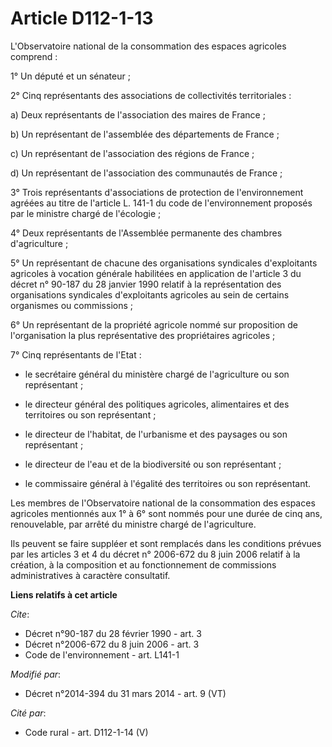 # Article D112-1-13

L'Observatoire national de la consommation des espaces agricoles comprend : 

1° Un député et un sénateur ; 

2° Cinq représentants des associations de collectivités territoriales : 

a) Deux représentants de l'association des maires de France ; 

b) Un représentant de l'assemblée des départements de France ; 

c) Un représentant de l'association des régions de France ; 

d) Un représentant de l'association des communautés de France ; 

3° Trois représentants d'associations de protection de l'environnement agréées au titre de l'article L. 141-1 du code de
l'environnement proposés par le ministre chargé de l'écologie ; 

4° Deux représentants de l'Assemblée permanente des chambres d'agriculture ; 

5° Un représentant de chacune des organisations syndicales d'exploitants agricoles à vocation générale habilitées en
application de l'article 3 du décret n° 90-187 du 28 janvier 1990 relatif à la représentation des organisations syndicales
d'exploitants agricoles au sein de certains organismes ou commissions ; 

6° Un représentant de la propriété agricole nommé sur proposition de l'organisation la plus représentative des propriétaires
agricoles ; 

7° Cinq représentants de l'Etat :

- le secrétaire général du ministère chargé de l'agriculture ou son représentant ;

- le directeur général des politiques agricoles, alimentaires et des territoires ou son représentant ;

- le directeur de l'habitat, de l'urbanisme et des paysages ou son représentant ;

- le directeur de l'eau et de la biodiversité ou son représentant ;

- le             commissaire général à l'égalité des territoires  ou son représentant. 

Les membres de l'Observatoire national de la consommation des espaces agricoles mentionnés aux 1° à 6° sont nommés pour une
durée de cinq ans, renouvelable, par arrêté du ministre chargé de l'agriculture. 

Ils peuvent se faire suppléer et sont remplacés dans les conditions prévues par les articles 3 et 4 du décret n° 2006-672 du
8 juin 2006 relatif à la création, à la composition et au fonctionnement de commissions administratives à caractère
consultatif.

**Liens relatifs à cet article**

_Cite_:

  - Décret n°90-187 du 28 février 1990 - art. 3
  - Décret n°2006-672 du 8 juin 2006 - art. 3
  - Code de l'environnement - art. L141-1

_Modifié par_:

  - Décret n°2014-394 du 31 mars 2014 - art. 9 (VT)

_Cité par_:

  - Code rural - art. D112-1-14 (V)
